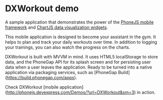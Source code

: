 # DXWorkout demo

A sample application that demonstrates the power of the [PhoneJS mobile framework](http://phonejs.devexpress.com/) and [ChartJS data visualization widgets](http://chartjs.devexpress.com/). 

This mobile application is designed to become your assistant in the gym. It helps to plan and track your daily workouts over time. In addition to logging your trainings, you can also watch the progress on the charts.

DXWorkout is built with MVVM in mind. It uses HTML5 localStorage to store data, and the PhoneGap API for its splash screen and for persisting user data when a user leaves the application.
Ready to be turned into a native application via packaging services, such as [PhoneGap Build] (https://build.phonegap.com/apps).

Check DXWorkout [mobile application] (http://phonejs.devexpress.com/Demos/?url=DXWorkout&sm=3) in action.